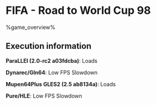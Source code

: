 # FIFA - Road to World Cup 98 

%game_overview%

## Execution information

**ParaLLEl (2.0-rc2 a03fdcba)**: Loads

**Dynarec/Gln64**: Low FPS Slowdown

**Mupen64Plus GLES2 (2.5 ab8134a)**: Loads

**Pure/HLE**: Low FPS Slowdown